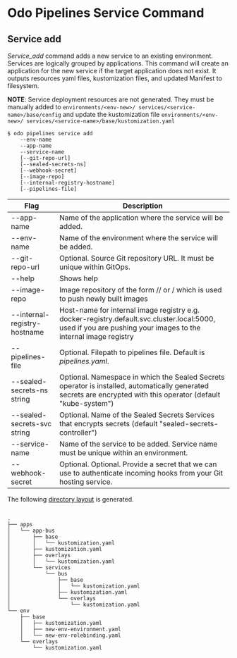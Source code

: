 # Odo Pipelines Service Command

## Service add

_Service_add_ command adds a new service to an existing environment.  Services are logically grouped by applications.   This command will create an application for the new service if the target application does not exist.  It outputs resources yaml files, kustomization files, and updated Manifest to filesystem.  

**NOTE**: Service deployment resources are not generated.  They must be manually added to `environments/<env-new>/ services/<service-name>/base/config` and update the kustomization file `environments/<env-new>/ services/<service-name>/base/kustomization.yaml`

```shell
$ odo pipelines service add 
    --env-name 
    --app-name 
    --service-name
    [--git-repo-url]
    [--sealed-secrets-ns]
    [--webhook-secret]
    [--image-repo]
    [--internal-registry-hostname]
    [--pipelines-file]
```

| Flag                    | Description |
| ----------------------- | ----------- |
| --app-name | Name of the application where the service will be added.|
| --env-name | Name of the environment where the service will be added.|
| --git-repo-url | Optional.  Source Git repository URL.  It must be unique within GitOps.|
| --help | Shows help|
| --image-repo                          | Image repository of the form <registry>/<username>/<repository> or <project>/<app> which is used to push newly built images |
| --internal-registry-hostname          | Host-name for internal image registry e.g. docker-registry.default.svc.cluster.local:5000, used if you are pushing your images to the internal image registry |
| --pipelines-file | Optional.  Filepath to pipelines file.  Default is _pipelines.yaml_. |
|  --sealed-secrets-ns string           | Optional. Namespace in which the Sealed Secrets operator is installed, automatically generated secrets are encrypted with this operator (default "kube-system") |
| --sealed-secrets-svc string           | Optional. Name of the Sealed Secrets Services that encrypts secrets (default "sealed-secrets-controller") |
| --service-name | Name of the service to be added.  Service name must be unique within an environment. |
| --webhook-secret | Optional.  Optional. Provide a secret that we can use to authenticate incoming hooks from your Git hosting service.|



The following [directory layout](output) is generated.

```shell

.
├── apps
│   └── app-bus
│       ├── base
│       │   └── kustomization.yaml
│       ├── kustomization.yaml
│       ├── overlays
│       │   └── kustomization.yaml
│       └── services
│           └── bus
│               ├── base
│               │   └── kustomization.yaml
│               ├── kustomization.yaml
│               └── overlays
│                   └── kustomization.yaml
└── env
    ├── base
    │   ├── kustomization.yaml
    │   ├── new-env-environment.yaml
    │   └── new-env-rolebinding.yaml
    └── overlays
        └── kustomization.yaml

```
  
